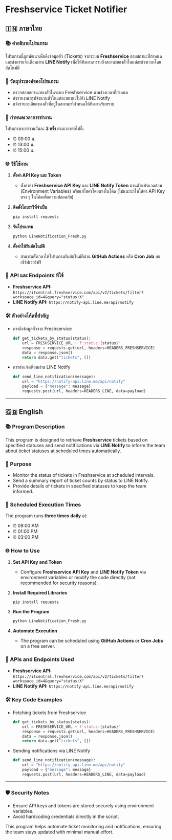 # Freshservice Ticket Notifier

## 🇮🇳 ภาษาไทย
### 📚 คำอธิบายโปรแกรม
โปรแกรมนี้ถูกพัฒนาเพื่อดึงข้อมูลตั๋ว (Tickets) จากระบบ **Freshservice** ตามสถานะที่กำหนด และส่งการแจ้งเตือนผ่าน **LINE Notify** เพื่อให้ทีมงานทราบถึงสถานะของตั๋วในแต่ละช่วงเวลาโดยอัตโนมัติ

### 🔄 วัตถุประสงค์ของโปรแกรม
- ตรวจสอบสถานะของตั๋วในระบบ Freshservice ตามช่วงเวลาที่กำหนด
- ส่งรายงานสรุปจำนวนตั๋วในแต่ละสถานะไปยัง LINE Notify
- แจ้งรายละเอียดของตั๋วที่อยู่ในสถานะที่กำหนดให้ทีมงานรับทราบ

### 📅 กำหนดเวลาการทำงาน
โปรแกรมจะทำงานวันละ **3 ครั้ง** ตามเวลาต่อไปนี้:
- ⏰ 09:00 น.
- ⏰ 13:00 น.
- ⏰ 15:00 น.

### 🌐 วิธีใช้งาน
1. **ตั้งค่า API Key และ Token**
   - ตั้งค่าค่า **Freshservice API Key** และ **LINE Notify Token** ผ่านตัวแปรแวดล้อม (Environment Variables) หรือแก้ไขค่าโดยตรงในโค้ด (ไม่แนะนำให้ใส่ค่า API Key ตรง ๆ ในโค้ดเพื่อความปลอดภัย)

2. **ติดตั้งไลบรารีที่จำเป็น**
   ```bash
   pip install requests
   ```

3. **รันโปรแกรม**
   ```bash
   python LineNotification_Fresh.py
   ```

4. **ตั้งค่าให้รันอัตโนมัติ**
   - สามารถตั้งเวลาให้โปรแกรมรันอัตโนมัติผ่าน **GitHub Actions** หรือ **Cron Job** บนเซิร์ฟเวอร์ฟรี

### 🔗 API และ Endpoints ที่ใช้
- **Freshservice API:** `https://itcentral.freshservice.com/api/v2/tickets/filter?workspace_id=4&query="status:X"`
- **LINE Notify API:** `https://notify-api.line.me/api/notify`

### 🛠️ ตัวอย่างโค้ดที่สำคัญ
- การดึงข้อมูลตั๋วจาก Freshservice
  ```python
  def get_tickets_by_status(status):
      url = FRESHSERVICE_URL + f'status:{status}'
      response = requests.get(url, headers=HEADERS_FRESHSERVICE)
      data = response.json()
      return data.get("tickets", [])
  ```

- การส่งแจ้งเตือนผ่าน LINE Notify
  ```python
  def send_line_notification(message):
      url = "https://notify-api.line.me/api/notify"
      payload = {"message": message}
      requests.post(url, headers=HEADERS_LINE, data=payload)
  ```

---

## 🇬🇧 English
### 📚 Program Description
This program is designed to retrieve **Freshservice** tickets based on specified statuses and send notifications via **LINE Notify** to inform the team about ticket statuses at scheduled times automatically.

### 🔄 Purpose
- Monitor the status of tickets in Freshservice at scheduled intervals.
- Send a summary report of ticket counts by status to LINE Notify.
- Provide details of tickets in specified statuses to keep the team informed.

### 📅 Scheduled Execution Times
The program runs **three times daily** at:
- ⏰ 09:00 AM
- ⏰ 01:00 PM
- ⏰ 03:00 PM

### 🌐 How to Use
1. **Set API Key and Token**
   - Configure **Freshservice API Key** and **LINE Notify Token** via environment variables or modify the code directly (not recommended for security reasons).

2. **Install Required Libraries**
   ```bash
   pip install requests
   ```

3. **Run the Program**
   ```bash
   python LineNotification_Fresh.py
   ```

4. **Automate Execution**
   - The program can be scheduled using **GitHub Actions** or **Cron Jobs** on a free server.

### 🔗 APIs and Endpoints Used
- **Freshservice API:** `https://itcentral.freshservice.com/api/v2/tickets/filter?workspace_id=4&query="status:X"`
- **LINE Notify API:** `https://notify-api.line.me/api/notify`

### 🛠️ Key Code Examples
- Fetching tickets from Freshservice
  ```python
  def get_tickets_by_status(status):
      url = FRESHSERVICE_URL + f'status:{status}'
      response = requests.get(url, headers=HEADERS_FRESHSERVICE)
      data = response.json()
      return data.get("tickets", [])
  ```

- Sending notifications via LINE Notify
  ```python
  def send_line_notification(message):
      url = "https://notify-api.line.me/api/notify"
      payload = {"message": message}
      requests.post(url, headers=HEADERS_LINE, data=payload)
  ```

---

### 🛡️ Security Notes
- Ensure API keys and tokens are stored securely using environment variables.
- Avoid hardcoding credentials directly in the script.

This program helps automate ticket monitoring and notifications, ensuring the team stays updated with minimal manual effort.
